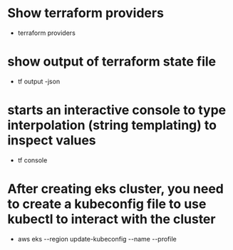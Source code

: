 # Show terraform providers
- terraform providers
# show output of terraform state file
- tf output -json

# starts an interactive console to type interpolation (string templating) to inspect values
- tf console

# After creating eks cluster, you need to create a kubeconfig file to use kubectl to interact with the cluster
- aws eks --region <region> update-kubeconfig --name <cluster-name> --profile <profile-name>
